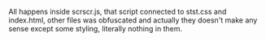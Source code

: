 All happens inside scrscr.js, that script connected to stst.css and index.html, other files was obfuscated and actually they doesn't make any sense except some styling, literally nothing in them.
